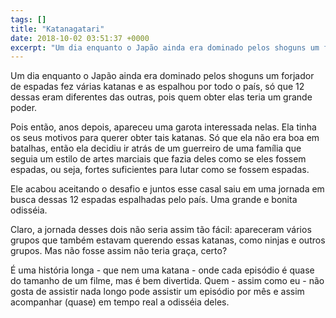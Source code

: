 ```yaml
---
tags: []
title: "Katanagatari"
date: 2018-10-02 03:51:37 +0000
excerpt: "Um dia enquanto o Japão ainda era dominado pelos shoguns um forjador de espadas fez várias katanas e as espalhou por todo o país, só que 12..."
---
```


Um dia enquanto o Japão ainda era dominado pelos shoguns um forjador de espadas fez várias katanas e as espalhou por todo o país, só que 12 dessas eram diferentes das outras, pois quem obter elas teria um grande poder.

Pois então, anos depois, apareceu uma garota interessada nelas. Ela tinha os seus motivos para querer obter tais katanas. Só que ela não era boa em batalhas, então ela decidiu ir atrás de um guerreiro de uma família que seguia um estilo de artes marciais que fazia deles como se eles fossem espadas, ou seja, fortes suficientes para lutar como se fossem espadas.

Ele acabou aceitando o desafio e juntos esse casal saiu em uma jornada em busca dessas 12 espadas espalhadas pelo país. Uma grande e bonita odisséia.

Claro, a jornada desses dois não seria assim tão fácil: apareceram vários grupos que também estavam querendo essas katanas, como ninjas e outros grupos. Mas não fosse assim não teria graça, certo?

É uma história longa - que nem uma katana - onde cada episódio é quase do tamanho de um filme, mas é bem divertida. Quem - assim como eu - não gosta de assistir nada longo pode assistir um episódio por mês e assim acompanhar (quase) em tempo real a odisséia deles.